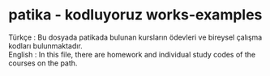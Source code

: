 # patika - kodluyoruz works-examples
Türkçe : Bu dosyada patikada bulunan kursların ödevleri ve bireysel çalışma kodları bulunmaktadır.  
English : In this file, there are homework and individual study codes of the courses on the path.  
